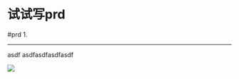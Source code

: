 # 试试写prd
#prd
1. 
- - - -
asdf asdfasdfasdfasdf

![](%E8%AF%95%E8%AF%95%E5%86%99prd/WechatIMG208.jpeg)